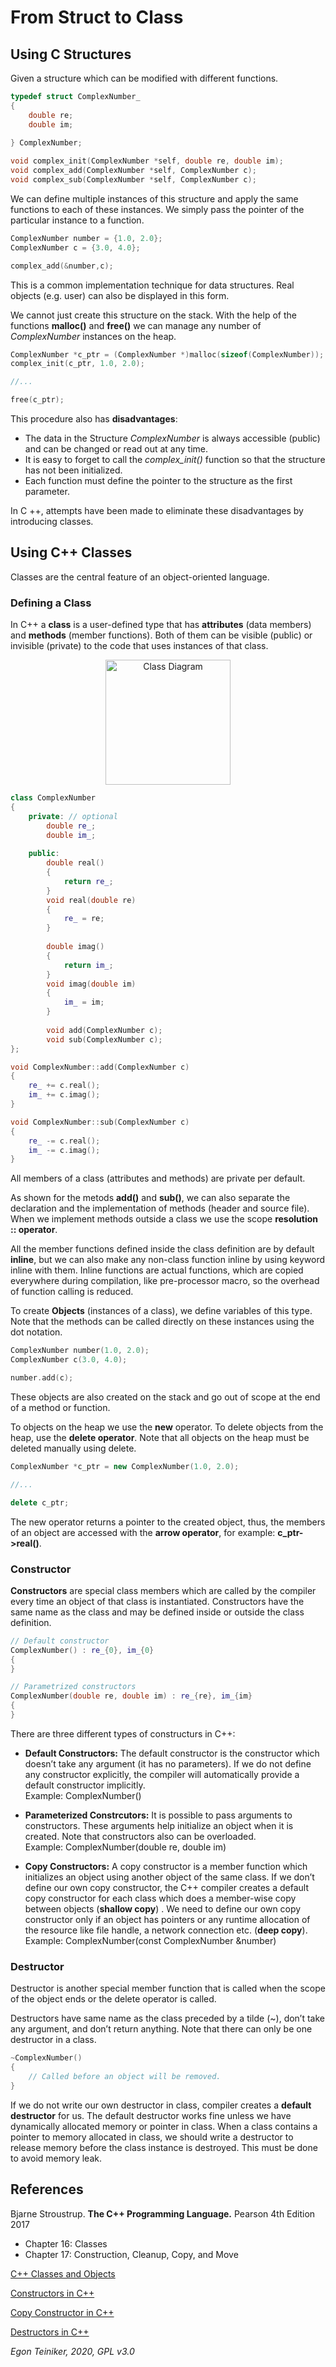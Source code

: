 # From Struct to Class

## Using C Structures

Given a structure which can be modified with different functions.

```C
typedef struct ComplexNumber_
{
    double re;
    double im;
    
} ComplexNumber;

void complex_init(ComplexNumber *self, double re, double im);
void complex_add(ComplexNumber *self, ComplexNumber c);
void complex_sub(ComplexNumber *self, ComplexNumber c);
```
We can define multiple instances of this structure and apply the same 
functions to each of these instances. We simply pass the pointer of the 
particular instance to a function.

```C
ComplexNumber number = {1.0, 2.0};
ComplexNumber c = {3.0, 4.0};

complex_add(&number,c);
```
This is a common implementation technique for data structures.
Real objects (e.g. user) can also be displayed in this form.
 
We cannot just create this structure on the stack. 
With the help of the functions **malloc()** and **free()** we can 
manage any number of *ComplexNumber* instances on the heap.
 
```C
ComplexNumber *c_ptr = (ComplexNumber *)malloc(sizeof(ComplexNumber)); 
complex_init(c_ptr, 1.0, 2.0);

//...

free(c_ptr);
``` 

This procedure also has **disadvantages**:
* The data in the Structure *ComplexNumber* is always accessible (public) 
and can be changed or read out at any time.
* It is easy to forget to call the *complex_init()* function so that the 
structure has not been initialized.
* Each function must define the pointer to the structure as the first 
parameter.

In C ++, attempts have been made to eliminate these disadvantages by 
introducing classes.


## Using C++ Classes

Classes are the central feature of an object-oriented language. 

### Defining a Class

In C++ a **class** is a user-defined type that has **attributes** (data members) and 
**methods** (member functions). Both of them can be visible (public) or invisible
(private) to the code that uses instances of that class.

<p align="center">
<img src="ClassDiagram-ComplexNumber.png" alt="Class Diagram" width="200" />
</p>

```C++
class ComplexNumber
{
    private: // optional
        double re_;
        double im_;
 
    public:
        double real() 
        {
            return re_;
        }
        void real(double re)
        {
            re_ = re;
        }
        
        double imag()
        {
            return im_;
        }
        void imag(double im)
        {
            im_ = im;
        }
        
        void add(ComplexNumber c);
        void sub(ComplexNumber c);
};        

void ComplexNumber::add(ComplexNumber c)
{
    re_ += c.real();
    im_ += c.imag();
}

void ComplexNumber::sub(ComplexNumber c)
{
    re_ -= c.real();
    im_ -= c.imag();
}
``` 
All members of a class (attributes and methods) are private 
per default.

As shown for the metods **add()** and **sub()**, we can also separate the 
declaration and the implementation of methods (header and source file).
When we implement methods outside a class we use the scope **resolution :: operator**.

All the member functions defined inside the class definition are by 
default **inline**, but we can also make any non-class function inline 
by using keyword inline with them. 
Inline functions are actual functions, which are copied everywhere 
during compilation, like pre-processor macro, so the overhead of function 
calling is reduced.


To create **Objects** (instances of a class), we define variables of this type. 
Note that the methods can be called directly on these instances using the 
dot notation.

```C++
ComplexNumber number(1.0, 2.0); 
ComplexNumber c(3.0, 4.0);

number.add(c);
``` 
These objects are also created on the stack and go out of scope 
at the end of a method or function.

To objects on the heap we use the **new** operator. 
To delete objects from the heap, use the **delete operator**. 
Note that all objects on the heap must be deleted manually using delete.
```C++
ComplexNumber *c_ptr = new ComplexNumber(1.0, 2.0); 

//...

delete c_ptr;
``` 
The new operator returns a pointer to the created object, thus, the 
members of an object are accessed with the **arrow operator**, for example: 
**c_ptr->real()**.


### Constructor

**Constructors** are special class members which are called by the compiler 
every time an object of that class is instantiated. Constructors have the 
same name as the class and may be defined inside or outside the class 
definition.

```C++
// Default constructor
ComplexNumber() : re_{0}, im_{0}
{
}

// Parametrized constructors
ComplexNumber(double re, double im) : re_{re}, im_{im}
{
}
``` 
There are three different types of constructurs in C++:
* **Default Constructors:** 
    The default constructor is the constructor which doesn’t take any 
    argument (it has no parameters).
    If we do not define any constructor explicitly, the compiler will 
    automatically provide a default constructor implicitly.    
    Example: ComplexNumber()
    
* **Parameterized Constrcutors:**
    It is possible to pass arguments to constructors. These arguments 
    help initialize an object when it is created. Note that constructors 
    also can be overloaded.        
    Example: ComplexNumber(double re, double im)

* **Copy Constructors:**
    A copy constructor is a member function which initializes an object 
    using another object of the same class. 
    If we don’t define our own copy constructor, the C++ compiler 
    creates a default copy constructor for each class which does a 
    member-wise copy between objects (**shallow copy**) . 
    We need to define our own copy constructor only if an object has 
    pointers or any runtime allocation of the resource like file handle, 
    a network connection etc. (**deep copy**).        
    Example: ComplexNumber(const ComplexNumber &number)
    
    
### Destructor
Destructor is another special member function that is called when the 
scope of the object ends or the delete operator is called.

Destructors have same name as the class preceded by a tilde (~), don’t 
take any argument, and don’t return anything.
Note that there can only be one destructor in a class.

```C++
~ComplexNumber() 
{            
    // Called before an object will be removed.
}
```     

If we do not write our own destructor in class, compiler creates a 
**default destructor** for us. The default destructor works fine unless 
we have dynamically allocated memory or pointer in class. 
When a class contains a pointer to memory allocated in class, we should 
write a destructor to release memory before the class instance is destroyed. 
This must be done to avoid memory leak.

    

## References
Bjarne Stroustrup. **The C++ Programming Language.** Pearson 4th Edition 2017
* Chapter 16: Classes
* Chapter 17: Construction, Cleanup, Copy, and Move 

[C++ Classes and Objects](https://www.geeksforgeeks.org/c-classes-and-objects/)

[Constructors in C++](https://www.geeksforgeeks.org/constructors-c/)

[Copy Constructor in C++](https://www.geeksforgeeks.org/copy-constructor-in-cpp/)

[Destructors in C++](https://www.geeksforgeeks.org/destructors-c/)

*Egon Teiniker, 2020, GPL v3.0*
